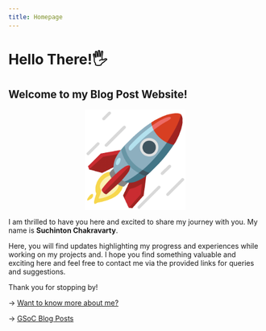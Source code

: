 ```yaml
---
title: Homepage
---
```


# Hello There!🖐

## Welcome to my Blog Post Website!

<div style="display: flex; flex-direction: column; align-items: center;">
  <img src="/images/About/rocket.gif" height="auto" width="200">
</div>

I am thrilled to have you here and excited to share my journey with you. My name is **Suchinton Chakravarty**.

Here, you will find updates highlighting my progress and experiences while working on my projects and. I hope you find something valuable and exciting here and feel free to contact me via the provided links for queries and suggestions.

Thank you for stopping by!

→ [Want to know more about me?](about) 

→ [GSoC Blog Posts](/articles)